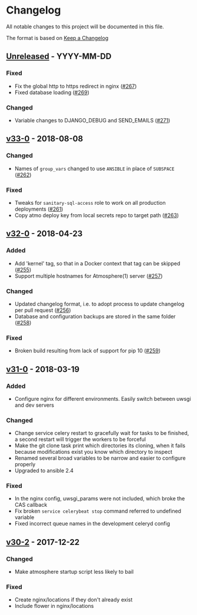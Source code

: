# Changelog
All notable changes to this project will be documented in this file.

The format is based on [Keep a Changelog](http://keepachangelog.com/en/1.0.0/)

<!--
## [<exact release including patch>](<github compare url>) - <release date in YYYY-MM-DD>
### Added
  - <summary of new features>

### Changed
  - <for changes in existing functionality>

### Deprecated
  - <for soon-to-be removed features>

### Removed
  - <for now removed features>

### Fixed
  - <for any bug fixes>

### Security
  - <in case of vulnerabilities>
-->

## [Unreleased](https://github.com/cyverse/clank/compare/v33-0...HEAD) - YYYY-MM-DD
### Fixed
  - Fix the global http to https redirect in nginx
    ([#267](https://github.com/cyverse/clank/pull/267))
  - Fixed database loading ([#269](https://github.com/cyverse/clank/pull/269))

### Changed
  - Variable changes to DJANGO_DEBUG and SEND_EMAILS
    ([#271](https://github.com/cyverse/clank/pull/271))

## [v33-0](https://github.com/cyverse/clank/compare/v32-0...v33-0) - 2018-08-08
### Changed
  - Names of `group_vars` changed to use `ANSIBLE` in place of `SUBSPACE`
    ([#262](https://github.com/cyverse/clank/pull/262))

### Fixed
  - Tweaks for `sanitary-sql-access` role to work on all production
    deployments ([#261](https://github.com/cyverse/clank/pull/261))
  - Copy atmo deploy key from local secrets repo to target path
    ([#263](https://github.com/cyverse/clank/pull/263))

## [v32-0](https://github.com/cyverse/clank/compare/v31-0...v32-0) - 2018-04-23
### Added
  - Add 'kernel' tag, so that in a Docker context that tag can be skipped
    ([#255](https://github.com/cyverse/clank/pull/255))
  - Support multiple hostnames for Atmosphere(1) server
    ([#257](https://github.com/cyverse/clank/pull/257))

### Changed
  - Updated changelog format, i.e. to adopt process to update changelog per
    pull request ([#256](https://github.com/cyverse/clank/pull/256))
  - Database and configuration backups are stored in the same folder
    ([#258](https://github.com/cyverse/clank/pull/258))

### Fixed
  - Broken build resulting from lack of support for pip 10
    ([#259](https://github.com/cyverse/clank/pull/259))

## [v31-0](https://github.com/cyverse/clank/compare/v30-2...v31-0) - 2018-03-19
### Added
  - Configure nginx for different environments. Easily switch between uwsgi
    and dev servers

### Changed
  - Change service celery restart to gracefully wait for tasks to be finished,
    a second restart will trigger the workers to be forceful
  - Make the git clone task print which directories its cloning, when it fails
    because modifications exist you know which directory to inspect
  - Renamed several broad variables to be narrow and easier to configure
    properly
  - Upgraded to ansible 2.4

### Fixed
  - In the nginx config, uwsgi_params were not included, which broke the CAS
    callback
  - Fix broken `service celerybeat stop` command referred to undefined
    variable
  - Fixed incorrect queue names in the development celeryd config

## [v30-2](https://github.com/cyverse/clank/compare/v29-1...v30-2) - 2017-12-22
### Changed
  - Make atmosphere startup script less likely to bail

### Fixed
  - Create nginx/locations if they don't already exist
  - Include flower in nginx/locations
